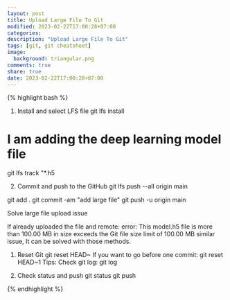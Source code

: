 ```yaml
---
layout: post
title: Upload Large File To Git
modified: 2023-02-22T17:00:28+07:00
categories:
description: "Upload Large File To Git"
tags: [git, git cheatsheet]
image:
  background: triangular.png
comments: true
share: true
date: 2023-02-22T17:00:28+07:00
---
```


{% highlight bash %} 
1. Install and select LFS file 
git lfs install

# I am adding the deep learning model file
git lfs track "*.h5

2. Commit and push to the GitHub 
git lfs push --all origin main

git add .
git commit -am "add large file"
git push -u origin main

Solve large file upload issue

If already uploaded the file and remote: error: This model.h5 file is more than 100.00 MB in size exceeds the Git file size limit of 100.00 MB similar issue, It can be solved with those methods.

1. Reset Git
git reset HEAD~<HOWEVER MANY COMMITS YOU WERE BEHIND>
If you want to go before one commit: git reset HEAD~1
Tips: Check git log: git log

2. Check status and push 
git status
git push

{% endhighlight %}
